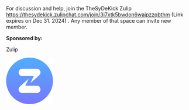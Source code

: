 For discussion and help, join the TheSyDeKick Zulip https://thesydekick.zulipchat.com/join/3i7xtk5bwdon6wajpzzqbthm (Link expires on Dec 31. 2024) . 
Any member of that space can invite new member.

**Sponsored by:**

Zulip

![Alt text](https://github.com/TheSystemDevelopmentKit/.github/blob/main/profile/zulip-icon-128x128.png?raw=true)

